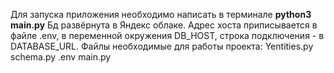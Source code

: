 Для запуска приложения необходимо написать в терминале **python3 main.py**
Бд развёрнута в Яндекс облаке. Адрес хоста приписывается в файле .env, 
в переменной окружения DB_HOST, строка подключения - в DATABASE_URL.
Файлы необходимые для работы проекта:
Yentities.py
schema.py
.env
main.py
